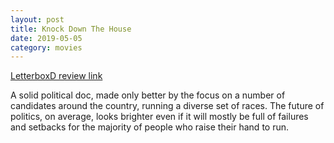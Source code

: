 ```yaml
---
layout: post
title: Knock Down The House
date: 2019-05-05
category: movies
---
```

 
[LetterboxD review link](https://letterboxd.com/samarthbhaskar/film/knock-down-the-house/)

A solid political doc, made only better by the focus on a number of candidates around the country, running a diverse set of races. The future of politics, on average, looks brighter even if it will mostly be full of failures and setbacks for the majority of people who raise their hand to run.